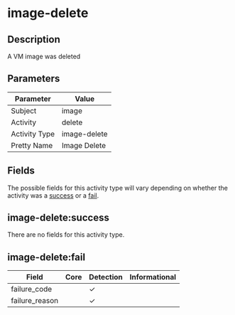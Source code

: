 image-delete
============

Description
-----------
A VM image was deleted

Parameters
----------
| Parameter     | Value        |
| ------------- | ------------ |
| Subject       | image        |
| Activity      | delete       |
| Activity Type | image-delete |
| Pretty Name   | Image Delete |


Fields
------

The possible fields for this activity type will vary depending on whether the activity was a [success](#image-deletesuccess) or a [fail](#image-deletefail).


image-delete:success
--------------------

There are no fields for this activity type.


image-delete:fail
-----------------

| Field          | Core | Detection | Informational |
| -------------- | ---- | --------- | ------------- |
| failure_code   |      | &#10003;  |               |
| failure_reason |      | &#10003;  |               |